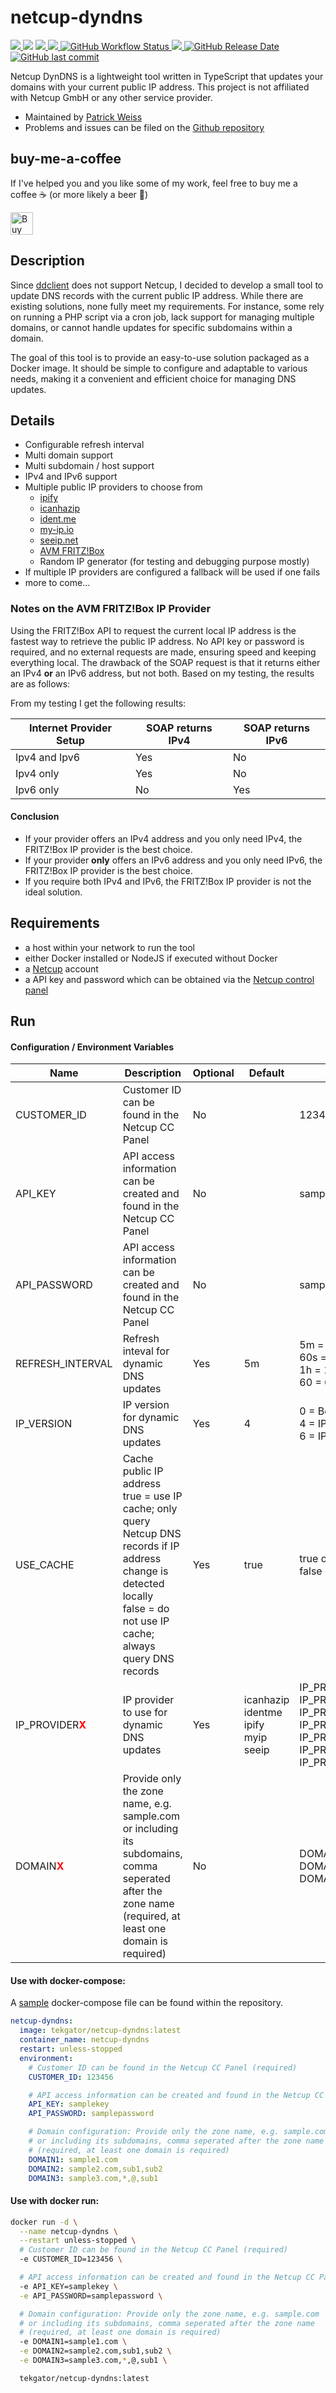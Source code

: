 # netcup-dyndns

<p>
  <a href="https://github.com/tekgator/netcup-dyndns/blob/main/LICENSE" alt="License">
    <img src="https://img.shields.io/github/license/tekgator/netcup-dyndns" />
  </a>
  <img src="https://img.shields.io/github/languages/top/tekgator/netcup-dyndns" />
  <a href="https://hub.docker.com/r/tekgator/netcup-dyndns" alt="DockerPulls">
    <img src="https://img.shields.io/docker/pulls/tekgator/netcup-dyndns" />
  </a>
  <a href="https://hub.docker.com/r/tekgator/netcup-dyndns/tags?page=1&ordering=last_updated" alt="DockerBuildStatus">
    <img src="https://img.shields.io/docker/image-size/tekgator/netcup-dyndns/latest" />
  </a>
  <a href="https://github.com/tekgator/netcup-dyndns/actions/workflows/build-and-publish.yml" alt="BuildStatus">
    <img alt="GitHub Workflow Status" src="https://img.shields.io/github/actions/workflow/status/tekgator/netcup-dyndns/build-and-publish.yml">
  </a>
  <a href="https://github.com/tekgator/netcup-dyndns/releases" alt="Releases">
    <img src="https://img.shields.io/github/v/release/tekgator/netcup-dyndns" />
  </a>
  <a href="https://github.com/tekgator/netcup-dyndns/releases" alt="Releases">
    <img alt="GitHub Release Date" src="https://img.shields.io/github/release-date/tekgator/netcup-dyndns">
  </a>
  <a href="https://github.com/tekgator/netcup-dyndns/commit" alt="Commit">
    <img alt="GitHub last commit" src="https://img.shields.io/github/last-commit/tekgator/netcup-dyndns">
  </a>
</p>

Netcup DynDNS is a lightweight tool written in TypeScript that updates your domains with your current public IP address.
This project is not affiliated with Netcup GmbH or any other service provider.

- Maintained by [Patrick Weiss](https://github.com/tekgator)
- Problems and issues can be filed on the [Github repository](https://github.com/tekgator/netcup-dyndns/issues)

## buy-me-a-coffee

If I've helped you and you like some of my work, feel free to buy me a coffee ☕ (or more likely a beer 🍺)

<a href='https://ko-fi.com/C0C7LO3V1' target='_blank'><img height='36' style='border:0px;height:36px;' src='https://storage.ko-fi.com/cdn/kofi1.png?v=3' border='0' alt='Buy Me a Coffee at ko-fi.com' /></a>

## Description

Since [ddclient](https://ddclient.net) does not support Netcup, I decided to develop a small tool to update DNS records with the current public IP address. While there are existing solutions, none fully meet my requirements. For instance, some rely on running a PHP script via a cron job, lack support for managing multiple domains, or cannot handle updates for specific subdomains within a domain.

The goal of this tool is to provide an easy-to-use solution packaged as a Docker image. It should be simple to configure and adaptable to various needs, making it a convenient and efficient choice for managing DNS updates.

## Details

- Configurable refresh interval
- Multi domain support
- Multi subdomain / host support
- IPv4 and IPv6 support
- Multiple public IP providers to choose from
  - [ipify](https://www.ipify.org/)
  - [icanhazip](https://icanhazip.com/)
  - [ident.me](https://www.ident.me/)
  - [my-ip.io](https://www.my-ip.io/)
  - [seeip.net](https://www.seeip.net/)
  - [AVM FRITZ!Box](https://www.avm.de/)
  - Random IP generator (for testing and debugging purpose mostly)
- If multiple IP providers are configured a fallback will be used if one fails
- more to come...

### Notes on the AVM FRITZ!Box IP Provider

Using the FRITZ!Box API to request the current local IP address is the fastest way to retrieve the public IP address. No API key or password is required, and no external requests are made, ensuring speed and keeping everything local.
The drawback of the SOAP request is that it returns either an IPv4 **or** an IPv6 address, but not both.
Based on my testing, the results are as follows:

From my testing I get the following results:

| Internet Provider Setup | SOAP returns IPv4 | SOAP returns IPv6 |
| ----------------------- | ----------------- | ----------------- |
| Ipv4 and Ipv6           | Yes               | No                |
| Ipv4 only               | Yes               | No                |
| Ipv6 only               | No                | Yes               |

#### Conclusion

- If your provider offers an IPv4 address and you only need IPv4, the FRITZ!Box IP provider is the best choice.
- If your provider **only** offers an IPv6 address and you only need IPv6, the FRITZ!Box IP provider is the best choice.
- If you require both IPv4 and IPv6, the FRITZ!Box IP provider is not the ideal solution.

## Requirements

- a host within your network to run the tool
- either Docker installed or NodeJS if executed without Docker
- a [Netcup](https://www.netcup.net/) account
- a API key and password which can be obtained via the [Netcup control panel](<(https://customercontrolpanel.de/)>)

## Run

#### Configuration / Environment Variables

| Name                                            | Description                                                                                                                                                                       | Optional | Default                                            | Example                                                                                                                                                                                                                                                                                                                                                                                               |
| ----------------------------------------------- | --------------------------------------------------------------------------------------------------------------------------------------------------------------------------------- | -------- | -------------------------------------------------- | ----------------------------------------------------------------------------------------------------------------------------------------------------------------------------------------------------------------------------------------------------------------------------------------------------------------------------------------------------------------------------------------------------- |
| CUSTOMER_ID                                     | Customer ID can be found in the Netcup CC Panel                                                                                                                                   | No       |                                                    | 123456                                                                                                                                                                                                                                                                                                                                                                                                |
| API_KEY                                         | API access information can be created and found in the Netcup CC Panel                                                                                                            | No       |                                                    | samplekey                                                                                                                                                                                                                                                                                                                                                                                             |
| API_PASSWORD                                    | API access information can be created and found in the Netcup CC Panel                                                                                                            | No       |                                                    | samplepassword                                                                                                                                                                                                                                                                                                                                                                                        |
| REFRESH_INTERVAL                                | Refresh inteval for dynamic DNS updates                                                                                                                                           | Yes      | 5m                                                 | 5m = 5 minutes<br/>60s = 60 seconds<br/>1h = 1 hour<br/>60 = 60 seconds                                                                                                                                                                                                                                                                                                                               |
| IP_VERSION                                      | IP version for dynamic DNS updates                                                                                                                                                | Yes      | 4                                                  | 0 = Both<br/>4 = IPv4<br/>6 = IPv6                                                                                                                                                                                                                                                                                                                                                                    |
| USE_CACHE                                       | Cache public IP address<br/>true = use IP cache; only query Netcup DNS records if IP address change is detected locally<br/>false = do not use IP cache; always query DNS records | Yes      | true                                               | true or 1<br/>false or 0                                                                                                                                                                                                                                                                                                                                                                              |
| IP_PROVIDER<span style="color:red">**X**</span> | IP provider to use for dynamic DNS updates                                                                                                                                        | Yes      | icanhazip<br/>identme<br/>ipify<br/>myip<br/>seeip | IP_PROVIDER<span style="color:red">1</span>=icanhazip<br/>IP_PROVIDER<span style="color:red">2</span>=ipify<br/>IP_PROVIDER<span style="color:red">3</span>=identme<br/>IP_PROVIDER<span style="color:red">4</span>=myip<br/>IP_PROVIDER<span style="color:red">5</span>=seeip<br/>IP_PROVIDER<span style="color:red">6</span>=fritzbox<br/>IP_PROVIDER<span style="color:red">7</span>=randomip<br/> |
| DOMAIN<span style="color:red">**X**</span>      | Provide only the zone name, e.g. sample.com or including its subdomains, comma seperated after the zone name (required, at least one domain is required)                          | No       |                                                    | DOMAIN<span style="color:red">1</span>=sample1.com<br/>DOMAIN<span style="color:red">2</span>=sample2.com,sub1,sub2<br/>DOMAIN<span style="color:red">3</span>=sample3.com,\*,@,sub1                                                                                                                                                                                                                  |

#### Use with docker-compose:

A [sample](docker/docker-compose.yml) docker-compose file can be found within the repository.

```yml
netcup-dyndns:
  image: tekgator/netcup-dyndns:latest
  container_name: netcup-dyndns
  restart: unless-stopped
  environment:
    # Customer ID can be found in the Netcup CC Panel (required)
    CUSTOMER_ID: 123456

    # API access information can be created and found in the Netcup CC Panel (required)
    API_KEY: samplekey
    API_PASSWORD: samplepassword

    # Domain configuration: Provide only the zone name, e.g. sample.com
    # or including its subdomains, comma seperated after the zone name
    # (required, at least one domain is required)
    DOMAIN1: sample1.com
    DOMAIN2: sample2.com,sub1,sub2
    DOMAIN3: sample3.com,*,@,sub1
```

#### Use with docker run:

```bash
docker run -d \
  --name netcup-dyndns \
  --restart unless-stopped \
  # Customer ID can be found in the Netcup CC Panel (required)
  -e CUSTOMER_ID=123456 \

  # API access information can be created and found in the Netcup CC Panel (required)
  -e API_KEY=samplekey \
  -e API_PASSWORD=samplepassword \

  # Domain configuration: Provide only the zone name, e.g. sample.com
  # or including its subdomains, comma seperated after the zone name
  # (required, at least one domain is required)
  -e DOMAIN1=sample1.com \
  -e DOMAIN2=sample2.com,sub1,sub2 \
  -e DOMAIN3=sample3.com,*,@,sub1 \

  tekgator/netcup-dyndns:latest
```

